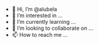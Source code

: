 - 👋 Hi, I’m @alubela
- 👀 I’m interested in ...
- 🌱 I’m currently learning ...
- 💞️ I’m looking to collaborate on ...
- 📫 How to reach me ...

<!---
alubela/alubela is a ✨ special ✨ repository because its `README.md` (this file) appears on your GitHub profile.
You can click the Preview link to take a look at your changes.
--->
